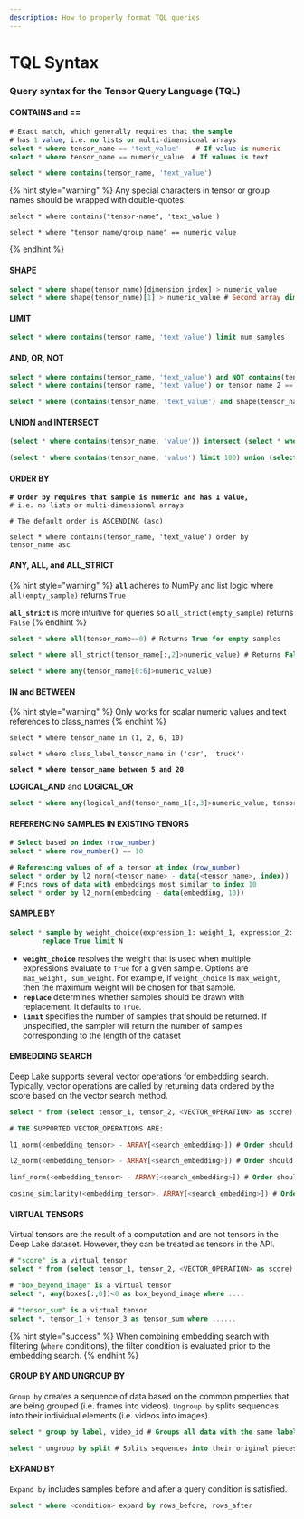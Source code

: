 ```yaml
---
description: How to properly format TQL queries
---
```


# TQL Syntax

### Query syntax for the Tensor Query Language (TQL)

#### CONTAINS and ==

```sql
# Exact match, which generally requires that the sample
# has 1 value, i.e. no lists or multi-dimensional arrays
select * where tensor_name == 'text_value'    # If value is numeric
select * where tensor_name == numeric_value  # If values is text

select * where contains(tensor_name, 'text_value')
```

{% hint style="warning" %}
Any special characters in tensor or group names should be wrapped with double-quotes:

```
select * where contains("tensor-name", 'text_value')

select * where "tensor_name/group_name" == numeric_value
```
{% endhint %}

#### SHAPE

```sql
select * where shape(tensor_name)[dimension_index] > numeric_value 
select * where shape(tensor_name)[1] > numeric_value # Second array dimension > value
```

#### LIMIT

```sql
select * where contains(tensor_name, 'text_value') limit num_samples
```

#### AND, OR, NOT

```sql
select * where contains(tensor_name, 'text_value') and NOT contains(tensor_name_2, numeric_value)
select * where contains(tensor_name, 'text_value') or tensor_name_2 == numeric_value

select * where (contains(tensor_name, 'text_value') and shape(tensor_name_2)[dimension_index]>numeric_value) or contains(tensor_name, 'text_value_2')
```

#### UNION and INTERSECT

```sql
(select * where contains(tensor_name, 'value')) intersect (select * where contains(tensor_name, 'value_2'))

(select * where contains(tensor_name, 'value') limit 100) union (select * where shape(tensor_name)[0] > numeric_value limit 100)
```

#### ORDER BY

<pre class="language-sql"><code class="lang-sql"><strong># Order by requires that sample is numeric and has 1 value, 
</strong># i.e. no lists or multi-dimensional arrays

# The default order is ASCENDING (asc)

select * where contains(tensor_name, 'text_value') order by tensor_name asc
</code></pre>

#### ANY, ALL, and ALL\_STRICT

{% hint style="warning" %}
**`all`** adheres to NumPy and list logic where `all(empty_sample)` returns `True`

**`all_strict`** is more intuitive for queries so `all_strict(empty_sample)` returns `False`
{% endhint %}

```sql
select * where all(tensor_name==0) # Returns True for empty samples

select * where all_strict(tensor_name[:,2]>numeric_value) # Returns False for empty samples

select * where any(tensor_name[0:6]>numeric_value)
```

#### IN and BETWEEN

{% hint style="warning" %}
Only works for scalar numeric values and text references to class\_names
{% endhint %}

<pre class="language-sql"><code class="lang-sql">select * where tensor_name in (1, 2, 6, 10)

select * where class_label_tensor_name in ('car', 'truck')

<strong>select * where tensor_name between 5 and 20
</strong></code></pre>

**LOGICAL\_AND** and **LOGICAL\_OR**

```sql
select * where any(logical_and(tensor_name_1[:,3]>numeric_value, tensor_name_2 == 'text_value'))
```

#### REFERENCING SAMPLES IN EXISTING TENORS

```sql
# Select based on index (row_number)
select * where row_number() == 10

# Referencing values of of a tensor at index (row_number)
select * order by l2_norm(<tensor_name> - data(<tensor_name>, index))
# Finds rows of data with embeddings most similar to index 10
select * order by l2_norm(embedding - data(embedding, 10)) 
```

#### SAMPLE BY

```sql
select * sample by weight_choice(expression_1: weight_1, expression_2: weight_2, ...)
        replace True limit N
```

* **`weight_choice`** resolves the weight that is used when multiple expressions evaluate to `True` for a given sample. Options are `max_weight, sum_weight`. For example, if `weight_choice` is `max_weight`, then the maximum weight will be chosen for that sample.
* **`replace`** determines whether samples should be drawn with replacement. It defaults to `True`.
* **`limit`** specifies the number of samples that should be returned. If unspecified, the sampler will return the number of samples corresponding to the length of the dataset

#### EMBEDDING SEARCH

Deep Lake supports several vector operations for embedding search. Typically, vector operations are called by returning data ordered by the score based on the vector search method.

```sql
select * from (select tensor_1, tensor_2, <VECTOR_OPERATION> as score) order by score desc limit 10

# THE SUPPORTED VECTOR_OPERATIONS ARE:

l1_norm(<embedding_tensor> - ARRAY[<search_embedding>]) # Order should be asc

l2_norm(<embedding_tensor> - ARRAY[<search_embedding>]) # Order should be asc

linf_norm(<embedding_tensor> - ARRAY[<search_embedding>]) # Order should be asc

cosine_similarity(<embedding_tensor>, ARRAY[<search_embedding>]) # Order should be desc

```

#### VIRTUAL TENSORS

Virtual tensors are the result of a computation and are not tensors in the Deep Lake dataset. However, they can be treated as tensors in the API.

```sql
# "score" is a virtual tensor
select * from (select tensor_1, tensor_2, <VECTOR_OPERATION> as score) order by score desc limit 10

# "box_beyond_image" is a virtual tensor
select *, any(boxes[:,0])<0 as box_beyond_image where ....

# "tensor_sum" is a virtual tensor
select *, tensor_1 + tensor_3 as tensor_sum where ......
```

{% hint style="success" %}
When combining embedding search with filtering (`where` conditions), the filter condition is evaluated prior to the embedding search.&#x20;
{% endhint %}

#### GROUP BY AND UNGROUP BY

`Group by` creates a sequence of data based on the common properties that are being grouped (i.e. frames into videos). `Ungroup by` splits sequences into their individual elements (i.e. videos into images).

```sql
select * group by label, video_id # Groups all data with the same label and video_id in to the same sequence

select * ungroup by split # Splits sequences into their original pieces
```

#### EXPAND BY

`Expand by`  includes samples before and after a query condition is satisfied.

```sql
select * where <condition> expand by rows_before, rows_after 
```
